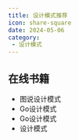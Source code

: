 ```yaml
---
title: 设计模式推荐
icon: share-square
date: 2024-05-06
category:
 - 设计模式
---
```


<!-- more -->

## 在线书籍

- 图说设计模式[](https://design-patterns.readthedocs.io/zh_CN/latest/)
- Go设计模式[](https://golangbyexample.com/all-design-patterns-golang/)
- Go设计模式[](https://dev.to/gopher/go-all-design-patterns-code-with-workflow-ea1)
- 设计模式[](https://refactoringguru.cn/design-patterns)
